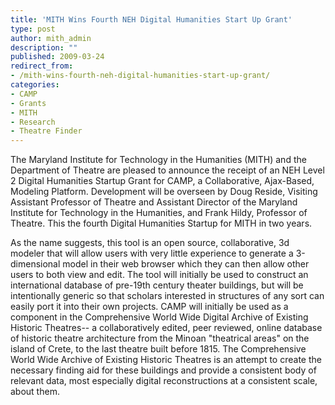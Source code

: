 ```yaml
---
title: 'MITH Wins Fourth NEH Digital Humanities Start Up Grant'
type: post
author: mith_admin
description: ""
published: 2009-03-24
redirect_from: 
- /mith-wins-fourth-neh-digital-humanities-start-up-grant/
categories:
- CAMP
- Grants
- MITH
- Research
- Theatre Finder
---
```

The Maryland Institute for Technology in the Humanities (MITH) and the Department of Theatre are pleased to announce the receipt of an NEH Level 2 Digital Humanities Startup Grant for CAMP, a Collaborative, Ajax-Based, Modeling Platform. Development will be overseen by Doug Reside, Visiting Assistant Professor of Theatre and Assistant Director of the Maryland Institute for Technology in the Humanities, and Frank Hildy, Professor of Theatre. This the fourth Digital Humanities Startup for MITH in two years.

As the name suggests, this tool is an open source, collaborative, 3d modeler that will allow users with very little experience to generate a 3-dimensional model in their web browser which they can then allow other users to both view and edit. The tool will initially be used to construct an international database of pre-19th century theater buildings, but will be intentionally generic so that scholars interested in structures of any sort can easily port it into their own projects. CAMP will initially be used as a component in the Comprehensive World Wide Digital Archive of Existing Historic Theatres-- a collaboratively edited, peer reviewed, online database of historic theatre architecture from the Minoan "theatrical areas" on the island of Crete, to the last theatre built before 1815. The Comprehensive World Wide Archive of Existing Historic Theatres is an attempt to create the necessary finding aid for these buildings and provide a consistent body of relevant data, most especially digital reconstructions at a consistent scale, about them.
